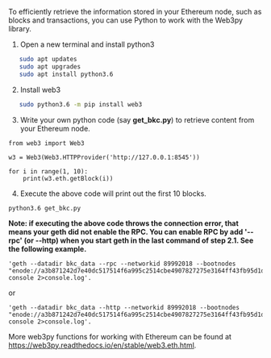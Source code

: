 To efficiently retrieve the information stored in your Ethereum node, such as blocks and transactions, you can use Python to work with the Web3py library. 

1. Open a new terminal and install python3 
```bash
   sudo apt updates
   sudo apt upgrades
   sudo apt install python3.6
```
2. Install web3
```bash
   sudo python3.6 -m pip install web3
```

3. Write your own python code (say __get_bkc.py__) to retrieve content from your Ethereum node. 
```
from web3 import Web3

w3 = Web3(Web3.HTTPProvider('http://127.0.0.1:8545'))

for i in range(1, 10):
    print(w3.eth.getBlock(i))
```

4. Execute the above code will print out the first 10 blocks.
```
python3.6 get_bkc.py
```
__Note: if executing the above code throws the connection error, that means your geth did not enable the RPC. You can enable RPC by add '--rpc' (or --http) when you start geth in  the last command of step 2.1. See the following example.__
```
'geth --datadir bkc_data --rpc --networkid 89992018 --bootnodes "enode://a3b871242d7e40dc517514f6a995c2514cbe4907827275e3164ff43fb95d1d977d77e66da2e992c94a0843337fdfb86c9a02254e414db8ff0d6dbba15f32eb22@128.230.210.231:30301" console 2>console.log'.
``` 
or
```
'geth --datadir bkc_data --http --networkid 89992018 --bootnodes "enode://a3b871242d7e40dc517514f6a995c2514cbe4907827275e3164ff43fb95d1d977d77e66da2e992c94a0843337fdfb86c9a02254e414db8ff0d6dbba15f32eb22@128.230.210.231:30301" console 2>console.log'.
```

More web3py functions for working with Ethereum can be found at https://web3py.readthedocs.io/en/stable/web3.eth.html.
